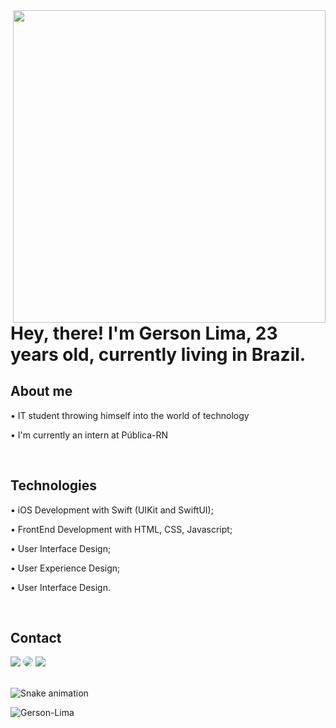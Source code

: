 
<img align="right" height="500em" src="https://raw.githubusercontent.com/gist/Gerson-Lima/612566c5217626417853425c0c30e5ba/raw/c730600f5f3fcf434a6e79803c9c712ff66ef303/githubCard.svg"/>
<h1 align="left">Hey, there! I'm Gerson Lima, 23 years old, currently living in Brazil.</h1>



## About me

• IT student throwing himself into the world of technology

• I'm currently an intern at Pública-RN

<br>

## Technologies

• iOS Development with Swift (UIKit and SwiftUI);

• FrontEnd Development with HTML, CSS, Javascript;

• User Interface Design;

• User Experience Design;

• User Interface Design.

<br>

## Contact


<div align="left"> 
<a href="https://instagram.com/gersondlima/" target="_blank"><img src="https://img.shields.io/badge/-Instagram-%23E4405F?style=for-the-badge&logo=instagram&logoColor=white" target="_blank"></a>
<a href="https://www.linkedin.com/in/gersonlima1/" target="_blank"><img src="https://img.shields.io/badge/-LinkedIn-%230077B5?style=for-the-badge&logo=linkedin&logoColor=white" style="border-radius: 30px" target="_blank"></a> 
<a href = "mailto:gersondouglas2011@gmail.com"> <img src="https://img.shields.io/badge/-Gmail-%23333?style=for-the-badge&logo=gmail&logoColor=red" target="_blank"></a>
</div>
<br>

![Snake animation](https://github.com/igor93araujo/rafaballerini/blob/output/github-contribution-grid-snake.svg)
 
<p align="left"> <img src="https://komarev.com/ghpvc/?username=Gerson-Lima" alt="Gerson-Lima" /> </p>
